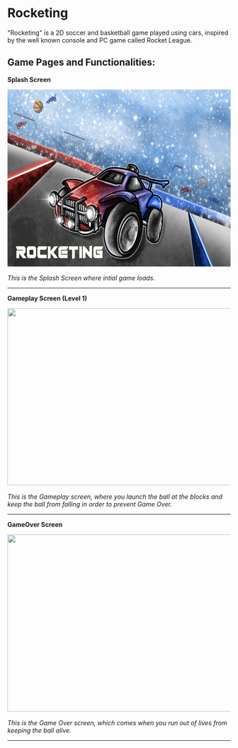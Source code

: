 # Rocketing
"Rocketing" is a 2D soccer and basketball game played using cars, inspired by the well known console and PC game called Rocket League.

## Game Pages and Functionalities:

**Splash Screen**

<img src = "RocketingScreenshots/Shared/SplashScreen.png" width="600" height="400">

*This is the Splash Screen where intial game loads.*

---

**Gameplay Screen (Level 1)**

<img src = "GameplayImages/BlockBreakerGameScreen.png" width="600" height="400">

*This is the Gameplay screen, where you launch the ball at the blocks and keep the ball from falling in order to prevent Game Over.*  

---

**GameOver Screen**

<img src = "GameplayImages/BlockBreakerGameOver.png" width="600" height="400">

*This is the Game Over screen, which comes when you run out of lives from keeping the ball alive.*

--- 
